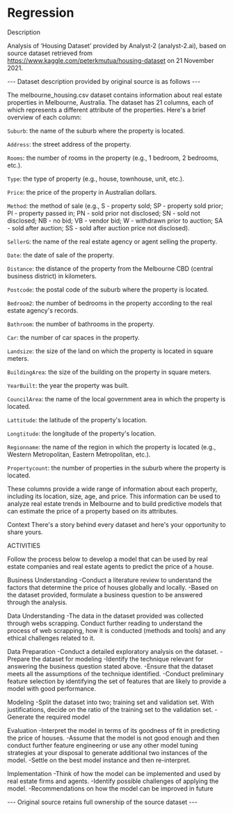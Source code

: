 # Regression

Description

Analysis of ‘Housing Dataset’ provided by Analyst-2 (analyst-2.ai), based on source dataset retrieved from https://www.kaggle.com/peterkmutua/housing-dataset on 21 November 2021.

--- Dataset description provided by original source is as follows ---

The melbourne_housing.csv dataset contains information about real estate properties in Melbourne, Australia. The dataset has 21 columns, each of which represents a different attribute of the properties. Here's a brief overview of each column:

`Suburb`: the name of the suburb where the property is located.

`Address`: the street address of the property.

`Rooms`: the number of rooms in the property (e.g., 1 bedroom, 2 bedrooms, etc.).

`Type`: the type of property (e.g., house, townhouse, unit, etc.).

`Price`: the price of the property in Australian dollars.

`Method`: the method of sale (e.g., S - property sold; SP - property sold prior; PI - property passed in; PN - sold prior not disclosed; SN - sold not disclosed; NB - no bid; VB - vendor bid; W - withdrawn prior to auction; SA - sold after auction; SS - sold after auction price not disclosed).

`SellerG`: the name of the real estate agency or agent selling the property.

`Date`: the date of sale of the property.

`Distance`: the distance of the property from the Melbourne CBD (central business district) in kilometers.

`Postcode`: the postal code of the suburb where the property is located.

`Bedroom2`: the number of bedrooms in the property according to the real estate agency's records.

`Bathroom`: the number of bathrooms in the property.

`Car`: the number of car spaces in the property.

`Landsize`: the size of the land on which the property is located in square meters.

`BuildingArea`: the size of the building on the property in square meters.

`YearBuilt`: the year the property was built.

`CouncilArea`: the name of the local government area in which the property is located.

`Lattitude`: the latitude of the property's location.

`Longtitude`: the longitude of the property's location.

`Regionname`: the name of the region in which the property is located (e.g., Western Metropolitan, Eastern Metropolitan, etc.).

`Propertycount`: the number of properties in the suburb where the property is located.

These columns provide a wide range of information about each property, including its location, size, age, and price. This information can be used to analyze real estate trends in Melbourne and to build predictive models that can estimate the price of a property based on its attributes.



Context
There's a story behind every dataset and here's your opportunity to share yours.

ACTIVITIES

Follow the process below to develop a model that can be used by real estate companies and real estate agents to predict the price of a house.

Business Understanding -Conduct a literature review to understand the factors that determine the price of houses globally and locally. -Based on the dataset provided, formulate a business question to be answered through the analysis.

Data Understanding -The data in the dataset provided was collected through webs scrapping. Conduct further reading to understand the process of web scrapping, how it is conducted (methods and tools) and any ethical challenges related to it.

Data Preparation -Conduct a detailed exploratory analysis on the dataset. -Prepare the dataset for modeling -Identify the technique relevant for answering the business question stated above. -Ensure that the dataset meets all the assumptions of the technique identified. -Conduct preliminary feature selection by identifying the set of features that are likely to provide a model with good performance.

Modeling -Split the dataset into two; training set and validation set. With justifications, decide on the ratio of the training set to the validation set. -Generate the required model

Evaluation -Interpret the model in terms of its goodness of fit in predicting the price of houses. -Assume that the model is not good enough and then conduct further feature engineering or use any other model tuning strategies at your disposal to generate additional two instances of the model. -Settle on the best model instance and then re-interpret.

Implementation -Think of how the model can be implemented and used by real estate firms and agents. -Identify possible challenges of applying the model. -Recommendations on how the model can be improved in future

--- Original source retains full ownership of the source dataset ---
